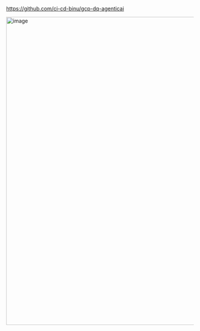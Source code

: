 https://github.com/ci-cd-binu/gcp-dq-agenticai

<img width="1574" height="828" alt="image" src="https://github.com/user-attachments/assets/7ab31588-c6a4-4676-847c-bab1aca27e77" />

